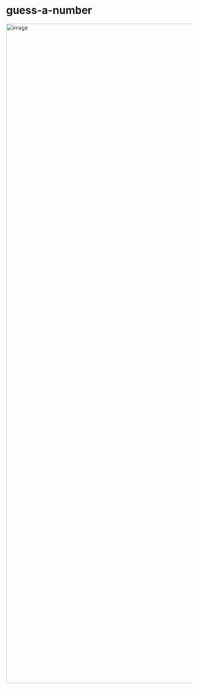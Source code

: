 # guess-a-number
<img width="1775" alt="image" src="https://user-images.githubusercontent.com/38886930/197896940-3115ead8-15d5-42d8-b634-5e9b19c5499b.png">
